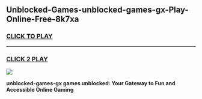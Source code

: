 
## Unblocked-Games-unblocked-games-gx-Play-Online-Free-8k7xa
<h3>
<a href="https://premium76.site?title=unblocked-games-gx&ref=26A">CLICK TO PLAY</a></h3>
<hr>

<h3>
<a href="https://premium76.site?title=unblocked-games-gx&ref=26A">CLICK 2 PLAY</a>
  
</h3>

<a href="https://premium76.site?title=unblocked-games-gx&ref=26A"><img src="https://clearcache.store/games.png"></a>


**unblocked-games-gx games unblocked: Your Gateway to Fun and Accessible Online Gaming**
